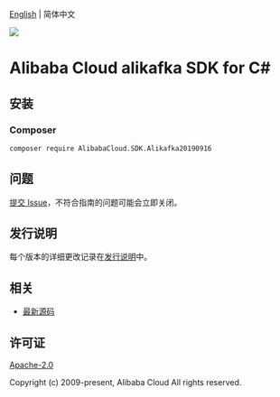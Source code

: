[English](README.md) | 简体中文

![](https://aliyunsdk-pages.alicdn.com/icons/AlibabaCloud.svg)

# Alibaba Cloud alikafka SDK for C#

## 安装

### Composer

```bash
composer require AlibabaCloud.SDK.Alikafka20190916
```

## 问题

[提交 Issue](https://github.com/aliyun/alibabacloud-csharp-sdk/issues/new)，不符合指南的问题可能会立即关闭。

## 发行说明

每个版本的详细更改记录在[发行说明](./ChangeLog.md)中。

## 相关

* [最新源码](https://github.com/aliyun/alibabacloud-csharp-sdk/)

## 许可证

[Apache-2.0](http://www.apache.org/licenses/LICENSE-2.0)

Copyright (c) 2009-present, Alibaba Cloud All rights reserved.
